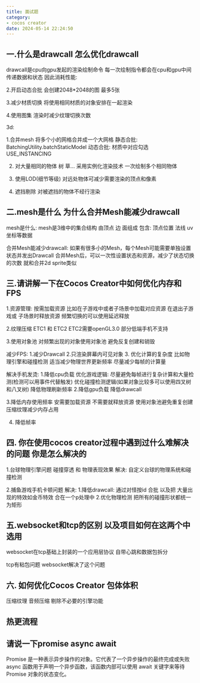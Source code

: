 ```yaml
---
title: 面试题
category:
- cocos creator
date: 2024-05-14 22:24:50
---
```


## 一.什么是drawcall 怎么优化drawcall
drawcall是cpu向gpu发起的渲染绘制命令 每一次绘制指令都会在cpu和gpu中间传递数据和状态 因此消耗性能:

2.开启动态合批 会创建2048*2048的图 最多5张

3.减少材质切换
将使用相同材质的对象安排在一起渲染

4.使用图集
渲染时减少纹理切换次数

3d: 

1.合并mesh
将多个小的网格合并成一个大网格
静态合批:
BatchingUtility.batchStaticModel
动态合批:
材质中对应勾选 USE_INSTANCING 


2. 对大量相同的物体 树 草... 采用实例化渲染技术 一次绘制多个相同物体


3. 使用LOD(细节等级) 对远处物体可减少需要渲染的顶点和像素

4. 遮挡剔除  对被遮挡的物体不经行渲染 



## 二.mesh是什么 为什么合并Mesh能减少drawcall
mesh是什么:
mesh是3维中的集合结构  由顶点 边  面组成  包含: 顶点位置 法线 uv坐标等数据

合并Mesh能减少drawcall:
如果有很多小的Mesh，每个Mesh可能需要单独设置状态并发出Drawcall  合并Mesh后，可以一次性设置状态和资源，减少了状态切换的次数
就和合并2d sprite类似


## 三.请讲解一下在Cocos Creator中如何优化内存和FPS
1.资源管理:
按需加载资源 比如在子游戏中或者子场景中加载对应资源   在退出子游戏或 子场景时释放资源  频繁切换的可以使用延迟释放 

2.纹理压缩
ETC1 和 ETC2
ETC2需要openGL3.0 部分低端手机不支持

3.使用对象池
对频繁出现的对象使用对象池  避免反复创建和销毁

减少FPS:
1.减少Drawcall
2.只渲染屏幕内可见对象
3. 优化计算的复杂度 比如物理引擎和碰撞检测 适当减少物理世界更新频率 尽量减少每帧的计算量

解决手机发烫:
1.降低cpu负载
 优化游戏逻辑: 尽量避免每帧进行复杂计算和大量检测(检测可以用事件代替触发)     优化碰撞检测逻辑(如果对象比较多可以使用四叉树和八叉树)  降低物理刷新频率
2.降低gpu负载
 降低drawcall 


3.降低内存使用频率
 安需要加载资源 不需要就释放资源
 使用对象池避免重复创建
 压缩纹理减少内存占用

4. 降低帧率


## 四. 你在使用cocos creator过程中遇到过什么难解决的问题 你是怎么解决的
1.台球物理引擎问题  碰撞穿透 和 物理表现效果
解决: 自定义台球的物理系统和碰撞检测

2.捕鱼游戏手机卡顿问题
 解决: 
 1.降低drawcall: 通过对怪按id 合批 以及把 大量出现的特效如金币特效 合在一个p处理中
 2.优化物理检测 把所有的碰撞形状都统一为矩形


## 五.websocket和tcp的区别 以及项目如何在这两个中选用

 websocket在tcp基础上封装的一个应用层协议 自带心跳和数据包拆分

 tcp有粘包问题 websocket解决了这个问题
 

## 六. 如何优化Cocos Creator 包体体积
 压缩纹理
 音频压缩
 剔除不必要的引擎功能


## 热更流程


## 请说一下promise async await
Promise 是一种表示异步操作的对象。它代表了一个异步操作的最终完成或失败
async 函数用于声明一个异步函数，该函数内部可以使用 await 关键字来等待 Promise 对象的状态变化。

